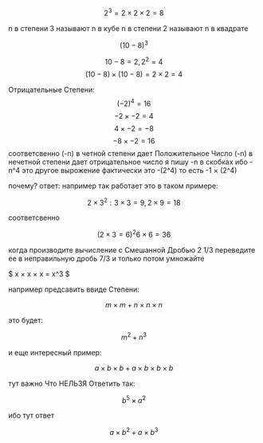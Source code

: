 $$ 2^3 = 2 × 2 × 2 = 8 $$

n в степени 3 называют n в кубе
n в степени 2 называют n в квадрате

$$ (10 - 8)^3 $$

$$ 10-8 = 2, 2^2 = 4 $$
$$ (10-8) × (10-8) = 2 × 2 = 4 $$

Отрицательные Степени:
$$ (-2)^4=16 $$
$$ -2 × -2 = 4 $$
$$ 4 × -2 = -8 $$
$$ -8 ×-2 = 16 $$
соответсвенно (-n) в четной степени дает Положительное Число
(-n) в нечетной степени дает отрицательное число
я пишу -n в скобках ибо -n^4 это другое вырожение фактически это -(2^4) то есть -1 × (2^4)

почему? ответ: например так работает это в таком примере:

$$ 2 × 3^2: 3 × 3 = 9, 2 × 9 = 18 $$

соответсвенно

$$ (2 × 3 = 6)^2 6 × 6 = 36 $$

когда производите вычисление с Смешанной Дробью 2 1/3 переведите ее в неправильную дробь 7/3 и только потом умножайте

$ x × x × x = x^3 $

например предсавить ввиде Степени:

$$ m × m + n × n × n $$

это будет:

$$ m^2 + n^3 $$

и еще интересный пример:

$$ a × b × b + a × b × b × b$$

тут важно Что НЕЛЬЗЯ Ответить так:

$$ b^5 × a^2 $$

ибо тут ответ

$$ a × b^2 + a × b^3 $$
